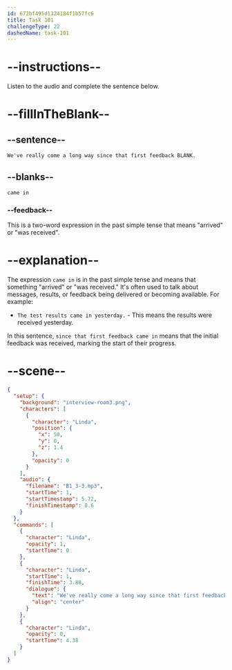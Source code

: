 ```yaml
---
id: 672bf495d1324184f1b57fc6
title: Task 101
challengeType: 22
dashedName: task-101
---
```


<!-- (audio) Linda: We've really come a long way since that first feedback came in. -->

# --instructions--

Listen to the audio and complete the sentence below.

# --fillInTheBlank--

## --sentence--

`We've really come a long way since that first feedback BLANK.`

## --blanks--

`came in`

### --feedback--

This is a two-word expression in the past simple tense that means "arrived" or "was received".

# --explanation--

The expression `came in` is in the past simple tense and means that something "arrived" or "was received." It's often used to talk about messages, results, or feedback being delivered or becoming available. For example:

- `The test results came in yesterday.` - This means the results were received yesterday.
  
In this sentence, `since that first feedback came in` means that the initial feedback was received, marking the start of their progress.

# --scene--

```json
{
  "setup": {
    "background": "interview-room3.png",
    "characters": [
      {
        "character": "Linda",
        "position": {
          "x": 50,
          "y": 0,
          "z": 1.4
        },
        "opacity": 0
      }
    ],
    "audio": {
      "filename": "B1_3-3.mp3",
      "startTime": 1,
      "startTimestamp": 5.72,
      "finishTimestamp": 8.6
    }
  },
  "commands": [
    {
      "character": "Linda",
      "opacity": 1,
      "startTime": 0
    },
    {
      "character": "Linda",
      "startTime": 1,
      "finishTime": 3.88,
      "dialogue": {
        "text": "We've really come a long way since that first feedback came in.",
        "align": "center"
      }
    },
    {
      "character": "Linda",
      "opacity": 0,
      "startTime": 4.38
    }
  ]
}
```
